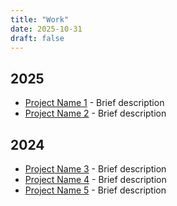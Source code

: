 ```yaml
---
title: "Work"
date: 2025-10-31
draft: false
---
```


## 2025

- [Project Name 1](/projects/project-1/) - Brief description
- [Project Name 2](/projects/project-2/) - Brief description

## 2024

- [Project Name 3](/projects/project-3/) - Brief description
- [Project Name 4](/projects/project-4/) - Brief description
- [Project Name 5](/projects/project-5/) - Brief description